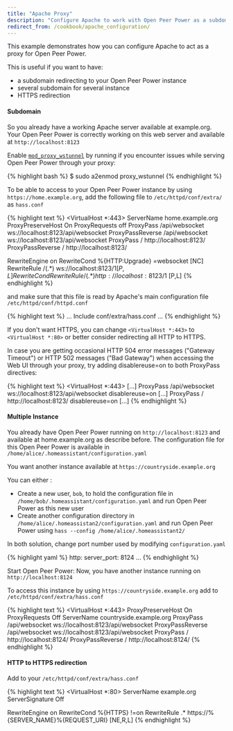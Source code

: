 ```yaml
---
title: "Apache Proxy"
description: "Configure Apache to work with Open Peer Power as a subdomain"
redirect_from: /cookbook/apache_configuration/
---
```


This example demonstrates how you can configure Apache to act as a proxy for Open Peer Power.

This is useful if you want to have:

 * a subdomain redirecting to your Open Peer Power instance
 * several subdomain for several instance
 * HTTPS redirection

#### Subdomain

So you already have a working Apache server available at example.org. Your Open Peer Power is correctly working on this web server and available at `http://localhost:8123`

Enable [`mod_proxy_wstunnel`](https://httpd.apache.org/docs/2.4/mod/mod_proxy_wstunnel.html) by running if you encounter issues while serving Open Peer Power through your proxy:

{% highlight bash %}
$ sudo a2enmod proxy_wstunnel
{% endhighlight %}

To be able to access to your Open Peer Power instance by using `https://home.example.org`, add the following file to `/etc/httpd/conf/extra/` as `hass.conf`

{% highlight text %}
<VirtualHost *:443>
  ServerName home.example.org
  ProxyPreserveHost On
  ProxyRequests off
  ProxyPass /api/websocket ws://localhost:8123/api/websocket
  ProxyPassReverse /api/websocket ws://localhost:8123/api/websocket
  ProxyPass / http://localhost:8123/
  ProxyPassReverse / http://localhost:8123/

  RewriteEngine on
  RewriteCond %{HTTP:Upgrade} =websocket [NC]
  RewriteRule /(.*)  ws://localhost:8123/$1 [P,L]
  RewriteCond %{HTTP:Upgrade} !=websocket [NC]
  RewriteRule /(.*)  http://localhost:8123/$1 [P,L]
</VirtualHost>
{% endhighlight %}

and make sure that this file is read by Apache's main configuration file `/etc/httpd/conf/httpd.conf`

{% highlight text %}
...
Include conf/extra/hass.conf
...
{% endhighlight %}

If you don't want HTTPS, you can change `<VirtualHost *:443>` to `<VirtualHost *:80>` or better consider redirecting all HTTP to HTTPS.

<div class='note'>
In case you are getting occasional HTTP 504 error messages ("Gateway Timeout") or HTTP 502 messages ("Bad Gateway") when accessing the Web UI through your proxy, try adding disablereuse=on to both ProxyPass directives:
</div>

{% highlight text %}
<VirtualHost *:443>
  [...]
  ProxyPass /api/websocket ws://localhost:8123/api/websocket disablereuse=on
  [...]
  ProxyPass / http://localhost:8123/ disablereuse=on
  [...]
</VirtualHost>
{% endhighlight %}

#### Multiple Instance

You already have Open Peer Power running on `http://localhost:8123` and available at home.example.org as describe before. The configuration file for this Open Peer Power is available in `/home/alice/.homeassistant/configuration.yaml`

You want another instance available at `https://countryside.example.org`

You can either :
 * Create a new user, `bob`, to hold the configuration file in `/home/bob/.homeassistant/configuration.yaml` and run Open Peer Power as this new user
 * Create another configuration directory in `/home/alice/.homeassistan2/configuration.yaml` and run Open Peer Power using `hass --config /home/alice/.homeassistant2/`

In both solution, change port number used by modifying `configuration.yaml`

{% highlight yaml %}
http:
  server_port: 8124
  ...
{% endhighlight %}

Start Open Peer Power: Now, you have another instance running on `http://localhost:8124`

To access this instance by using `https://countryside.example.org` add to `/etc/httpd/conf/extra/hass.conf`

{% highlight text %}
<VirtualHost *:443>
  ProxyPreserveHost On
  ProxyRequests Off
  ServerName countryside.example.org
  ProxyPass /api/websocket ws://localhost:8123/api/websocket
  ProxyPassReverse /api/websocket ws://localhost:8123/api/websocket
  ProxyPass / http://localhost:8124/
  ProxyPassReverse / http://localhost:8124/
</VirtualHost>
{% endhighlight %}

#### HTTP to HTTPS redirection

Add to your `/etc/httpd/conf/extra/hass.conf`

{% highlight text %}
<VirtualHost *:80>
  ServerName example.org
  ServerSignature Off

  RewriteEngine on
  RewriteCond %{HTTPS} !=on
  RewriteRule .* https://%{SERVER_NAME}%{REQUEST_URI} [NE,R,L]
</VirtualHost>
{% endhighlight %}
